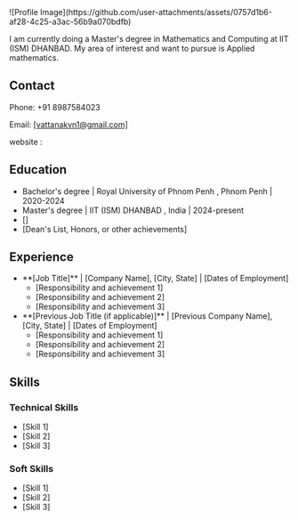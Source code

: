 <!DOCTYPE html>
<html>
<head>
  ![Profile Image](https://github.com/user-attachments/assets/0757d1b6-af28-4c25-a3ac-56b9a070bdfb)

  I am currently doing a Master's degree in Mathematics and Computing at IIT (ISM) DHANBAD.
  My area of interest and want to pursue is Applied mathematics.

  <section>
    <h2>Contact</h2>
    <p>Phone:  +91 8987584023 </p>
    <p>Email: <a href="mailto:[Your Email Address]">[vattanakvn1@gmail.com]</a></p>
    <p>website :
  </section>

  <section>
    <h2>Education</h2>
    <ul>
      <li> Bachelor's degree | Royal University of Phnom Penh , Phnom Penh | 2020-2024 </li>
      <li> Master's degree | IIT (ISM) DHANBAD , India | 2024-present </li>
      <li>[]</li>
      <li>[Dean's List, Honors, or other achievements]</li>
    </ul>
  </section>

  <section>
    <h2>Experience</h2>
    <ul>
      <li>
        **[Job Title]** | [Company Name], [City, State] | [Dates of Employment]
        <ul>
          <li>[Responsibility and achievement 1]</li>
          <li>[Responsibility and achievement 2]</li>
          <li>[Responsibility and achievement 3]</li>
        </ul>
      </li>
      <li>
        **[Previous Job Title (if applicable)]** | [Previous Company Name], [City, State] | [Dates of Employment]
        <ul>
          <li>[Responsibility and achievement 1]</li>
          <li>[Responsibility and achievement 2]</li>
          <li>[Responsibility and achievement 3]</li>
        </ul>
      </li>
    </ul>
  </section>

  <section>
    <h2>Skills</h2>
    <h3>Technical Skills</h3>
    <ul>
      <li>[Skill 1]</li>
      <li>[Skill 2]</li>
      <li>[Skill 3]</li>
    </ul>
    <h3>Soft Skills</h3>
    <ul>
      <li>[Skill 1]</li>
      <li>[Skill 2]</li>
      <li>[Skill 3]</li>
    </ul>
  </section>

</body>
</html>

